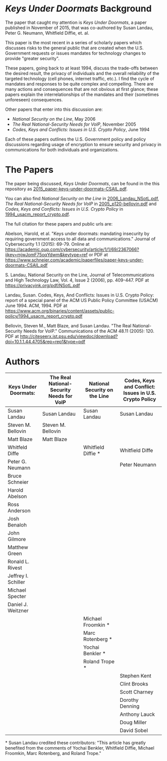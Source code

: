 # _Keys Under Doormats_ Background

The paper that caught my attention is _Keys Under Doormats_, a paper 
published in November of 2015, that was co-authored by Susan Landau, 
Peter G. Neumann, Whitfield Diffie, et. al. 

This paper is the most recent in a series of scholarly papers which
discusses risks to the general public that are created when the
U.S. Government requests or issues mandates for technology changes
to provide "greater security". 

These papers, going back to at least 1994, discuss the trade-offs
between the desired result, the privacy of individuals and the overall
reliability of the targeted technology (cell phones, internet traffic,
etc.). I find the cycle of mandates and responses to be quite complex
and compelling. There are many actions and consequences that are not
obvious at first glance; these papers explain the interrelationships
of the mandates and their (sometimes unforeseen) consequences.

Other papers that enter into this discussion are:
 * _National Security on the Line_, May 2006
 * _The Real National-Security Needs for VoIP_, November 2005
 * _Codes, Keys and Conflicts: Issues in U.S. Crypto Policy_, June 1994
 
Each of these papers outlines the U.S. Government policy and policy
discussions regarding usage of encryption to ensure security and
privacy in communications for both individuals and organizations.

# The Papers

The paper being discussed, _Keys Under Doormats_, can be found in the this
repository as [2015_paper-keys-under-doormats-CSAIL.pdf](2015_paper-keys-under-doormats-CSAIL.pdf).

You can also find _National Security on the Line_ in 
[2006_Landau_NSotL.pdf](2006_Landau_NSotL.pdf), 
_The Real National-Security Needs for VoIP_ in
[2005_p120-bellovin.pdf](2005_p120-bellovin.pdf) and
_Codes, Keys and Conflicts: Issues in U.S. Crypto Policy_ in
[1994_usacm_report_crypto.pdf](1994_usacm_report_crypto.pdf).

The full citation for these papers and public urls are: 

Abelson, Harold, et al. "Keys under doormats: mandating insecurity by
requiring government access to all data and communications." Journal
of Cybersecurity 1.1 (2015): 69-79.  Online at
https://academic.oup.com/cybersecurity/article/1/1/69/2367066?ijkey=mjwJomF75oqYdwm&keytype=ref
or PDF at
https://www.schneier.com/academic/paperfiles/paper-keys-under-doormats-CSAIL.pdf

S. Landau, National Security on the Line, Journal of
Telecommunications and High Technology Law, Vol. 4, Issue 2 (2006),
pp. 409-447. PDF at https://privacyink.org/pdf/NSotL.pdf

Landau, Susan. Codes, Keys, And Conflicts: Issues in U.S. Crypto Policy:
report of a special panel of the ACM US Public Policy Committee
(USACM) June 1994. ACM, 1994. PDF at
https://www.acm.org/binaries/content/assets/public-policy/1994_usacm_report_crypto.pdf

Bellovin, Steven M., Matt Blaze, and Susan Landau. "The Real
National-Security Needs for VoIP." Communications of the ACM 48.11
(2005): 120. PDF at
http://citeseerx.ist.psu.edu/viewdoc/download?doi=10.1.1.44.4705&rep=rep1&type=pdf


# Authors

| Keys Under Doormats: | The Real National-Security Needs for VoIP | National Security on the Line | Codes, Keys and Conflict: Issues in U.S. Crypto Policy | 
|----------------------|-------------------------------------------|-------------------------------|--------------------------------------------------------| 
| Susan Landau         | Susan Landau                              | Susan Landau                  | Susan Landau                                           | 
| Steven M. Bellovin   | Steven M. Bellovin                        |                               |                                                        | 
| Matt Blaze           | Matt Blaze                                |                               |                                                        | 
| Whitfeld Diffe       |                                           | Whitfield Diffie *            | Whitfield Diffe                                        | 
| Peter G. Neumann     |                                           |                               | Peter Neumann                                          | 
| Bruce Schneier       |                                           |                               |                                                        | 
| Harold Abelson       |                                           |                               |                                                        | 
| Ross Anderson        |                                           |                               |                                                        | 
| Josh Benaloh         |                                           |                               |                                                        | 
| John Gilmore         |                                           |                               |                                                        | 
| Matthew Green        |                                           |                               |                                                        | 
| Ronald L. Rivest     |                                           |                               |                                                        | 
| Jeffrey I. Schiller  |                                           |                               |                                                        | 
| Michael Specter      |                                           |                               |                                                        | 
| Daniel J. Weitzner   |                                           |                               |                                                        | 
|                      |                                           | Michael Froomkin *            |                                                        | 
|                      |                                           | Marc Rotenberg *              |                                                        | 
|                      |                                           | Yochai Benkler *              |                                                        | 
|                      |                                           | Roland Trope *                |                                                        | 
|                      |                                           |                               | Stephen Kent                                           | 
|                      |                                           |                               | Clint Brooks                                           | 
|                      |                                           |                               | Scott Charney                                          | 
|                      |                                           |                               | Dorothy Denning                                        | 
|                      |                                           |                               | Anthony Lauck                                          | 
|                      |                                           |                               | Doug Miller                                            | 
|                      |                                           |                               | David Sobel                                            | 


\* Susan Landau credited these contributors: "This article has
greatly benefited from the comments of Yochai Benkler, Whitfield
Diffie, Michael Froomkin, Marc Rotenberg, and Roland Trope."
